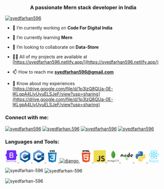 <h3 align="center">A passionate Mern stack developer in India</h3>

<p align="left"> <a href="https://twitter.com/syedfarhan596" target="blank"><img src="https://img.shields.io/twitter/follow/syedfarhan596?logo=twitter&style=for-the-badge" alt="syedfarhan596" /></a> </p>

- 🔭 I’m currently working on **Code For Digital India**

- 🌱 I’m currently learning **Mern**

- 👯 I’m looking to collaborate on **Data-Store**

- 👨‍💻 All of my projects are available at [https://syedfarhan596.netlify.app/](https://syedfarhan596.netlify.app/)

- 📫 How to reach me **syedfarhan596@gmail.com**

- 📄 Know about my experiences [https://drive.google.com/file/d/1p3lzQ8QUa-0E-lKLgpA4LlvUyuELSJeF/view?usp=sharing](https://drive.google.com/file/d/1p3lzQ8QUa-0E-lKLgpA4LlvUyuELSJeF/view?usp=sharing)

<h3 align="left">Connect with me:</h3>
<p align="left">
<a href="https://twitter.com/syedfarhan596" target="blank"><img align="center" src="https://raw.githubusercontent.com/rahuldkjain/github-profile-readme-generator/master/src/images/icons/Social/twitter.svg" alt="syedfarhan596" height="30" width="40" /></a>
<a href="https://instagram.com/syedfarhan.596" target="blank"><img align="center" src="https://raw.githubusercontent.com/rahuldkjain/github-profile-readme-generator/master/src/images/icons/Social/instagram.svg" alt="syedfarhan.596" height="30" width="40" /></a>
<a href="https://www.hackerrank.com/syedfarhan596" target="blank"><img align="center" src="https://raw.githubusercontent.com/rahuldkjain/github-profile-readme-generator/master/src/images/icons/Social/hackerrank.svg" alt="syedfarhan596" height="30" width="40" /></a>
<a href="https://www.leetcode.com/syedfarhan596" target="blank"><img align="center" src="https://raw.githubusercontent.com/rahuldkjain/github-profile-readme-generator/master/src/images/icons/Social/leet-code.svg" alt="syedfarhan596" height="30" width="40" /></a>
</p>

<h3 align="left">Languages and Tools:</h3>
<p align="left"> <a href="https://getbootstrap.com" target="_blank" rel="noreferrer"> <img src="https://raw.githubusercontent.com/devicons/devicon/master/icons/bootstrap/bootstrap-plain-wordmark.svg" alt="bootstrap" width="40" height="40"/> </a> <a href="https://www.cprogramming.com/" target="_blank" rel="noreferrer"> <img src="https://raw.githubusercontent.com/devicons/devicon/master/icons/c/c-original.svg" alt="c" width="40" height="40"/> </a> <a href="https://www.w3schools.com/cpp/" target="_blank" rel="noreferrer"> <img src="https://raw.githubusercontent.com/devicons/devicon/master/icons/cplusplus/cplusplus-original.svg" alt="cplusplus" width="40" height="40"/> </a> <a href="https://www.w3schools.com/css/" target="_blank" rel="noreferrer"> <img src="https://raw.githubusercontent.com/devicons/devicon/master/icons/css3/css3-original-wordmark.svg" alt="css3" width="40" height="40"/> </a> <a href="https://www.djangoproject.com/" target="_blank" rel="noreferrer"> <img src="https://cdn.worldvectorlogo.com/logos/django.svg" alt="django" width="40" height="40"/> </a> <a href="https://www.w3.org/html/" target="_blank" rel="noreferrer"> <img src="https://raw.githubusercontent.com/devicons/devicon/master/icons/html5/html5-original-wordmark.svg" alt="html5" width="40" height="40"/> </a> <a href="https://developer.mozilla.org/en-US/docs/Web/JavaScript" target="_blank" rel="noreferrer"> <img src="https://raw.githubusercontent.com/devicons/devicon/master/icons/javascript/javascript-original.svg" alt="javascript" width="40" height="40"/> </a> <a href="https://www.mongodb.com/" target="_blank" rel="noreferrer"> <img src="https://raw.githubusercontent.com/devicons/devicon/master/icons/mongodb/mongodb-original-wordmark.svg" alt="mongodb" width="40" height="40"/> </a> <a href="https://nodejs.org" target="_blank" rel="noreferrer"> <img src="https://raw.githubusercontent.com/devicons/devicon/master/icons/nodejs/nodejs-original-wordmark.svg" alt="nodejs" width="40" height="40"/> </a> <a href="https://www.python.org" target="_blank" rel="noreferrer"> <img src="https://raw.githubusercontent.com/devicons/devicon/master/icons/python/python-original.svg" alt="python" width="40" height="40"/> </a> <a href="https://reactjs.org/" target="_blank" rel="noreferrer"> <img src="https://raw.githubusercontent.com/devicons/devicon/master/icons/react/react-original-wordmark.svg" alt="react" width="40" height="40"/> </a> </p>

<p><img align="left" src="https://github-readme-stats.vercel.app/api/top-langs?username=syedfarhan-596&show_icons=true&locale=en&layout=compact" alt="syedfarhan-596" /></p>

<p>&nbsp;<img align="center" src="https://github-readme-stats.vercel.app/api?username=syedfarhan-596&show_icons=true&locale=en" alt="syedfarhan-596" /></p>

<p><img align="center" src="https://github-readme-streak-stats.herokuapp.com/?user=syedfarhan-596&" alt="syedfarhan-596" /></p>
